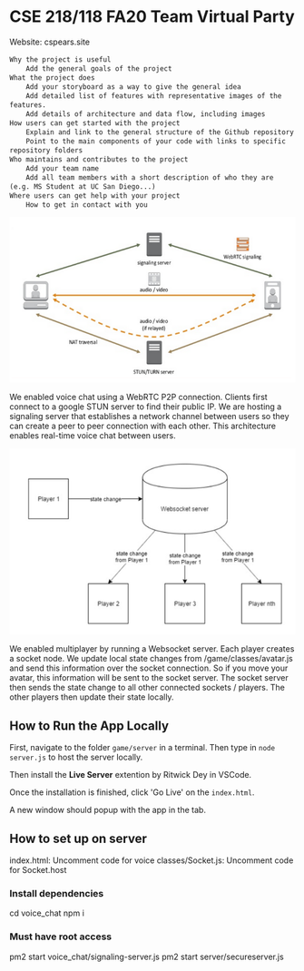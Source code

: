 # CSE 218/118 FA20 Team Virtual Party
Website: cspears.site

    Why the project is useful
        Add the general goals of the project 
    What the project does
        Add your storyboard as a way to give the general idea
        Add detailed list of features with representative images of the features.
        Add details of architecture and data flow, including images
    How users can get started with the project
        Explain and link to the general structure of the Github repository
        Point to the main components of your code with links to specific repository folders
    Who maintains and contributes to the project
        Add your team name
        Add all team members with a short description of who they are (e.g. MS Student at UC San Diego...)
    Where users can get help with your project
        How to get in contact with you



![alt text](images/readme/voicechat_architecture.PNG)

We enabled voice chat using a WebRTC P2P connection. Clients first connect to a google STUN server to find
their public IP. We are hosting a signaling server that establishes a network channel between users so they
can create a peer to peer connection with each other. This architecture enables real-time voice chat between
users.

![alt text](images/readme/multiplayer_architecture.PNG)

We enabled multiplayer by running a Websocket server. Each player creates a socket node. We update local state changes 
from /game/classes/avatar.js and send this information over the socket connection. So if you move your avatar, this 
information will be sent to the socket server. The socket server then sends the state change to all other connected sockets / players.
The other players then update their state locally.


## How to Run the App Locally ####################################################################################
First, navigate to the folder `game/server` in a terminal. Then type in `node server.js` to host the server locally.

Then install the **Live Server** extention by Ritwick Dey in VSCode.

Once the installation is finished, click 'Go Live' on the `index.html`.

A new window should popup with the app in the tab.





## How to set up on server ########################################################################################
index.html: Uncomment code for voice
classes/Socket.js: Uncomment code for Socket.host 

### Install dependencies
cd voice_chat
npm i

### Must have root access 
pm2 start voice_chat/signaling-server.js 
pm2 start server/secureserver.js

